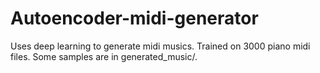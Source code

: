# Autoencoder-midi-generator
Uses deep learning to generate midi musics. Trained on 3000 piano midi files. 
Some samples are in generated_music/.